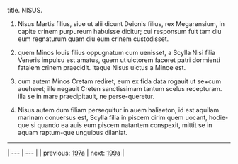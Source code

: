 title. NISUS.



1. Nisus Martis filius, siue ut alii dicunt Deionis filius, rex Megarensium, in capite crinem purpureum habuisse dicitur; cui responsum fuit tam diu eum regnaturum quam diu eum crinem custodisset.



2. quem Minos Iouis filius oppugnatum cum uenisset, a Scylla Nisi filia Veneris impulsu est amatus, quem ut uictorem faceret patri dormienti fatalem crinem praecidit. itaque Nisus uictus a Minoe est.



3. cum autem Minos Cretam rediret, eum ex fida data rogauit ut se+cum aueheret; ille negauit Creten sanctissimam tantum scelus recepturam. illa se in mare praecipitauit, ne perse-queretur.



4. Nisus autem dum filiam persequitur in auem haliaeton, id est aquilam marinam conuersus est, Scylla filia in piscem cirim quem uocant, hodie-que si quando ea auis eum piscem natantem conspexit, mittit se in aquam raptum-que unguibus dilaniat.



---

| --- | --- |
| previous: [197a](../197a/) | next: [199a](../199a/) |